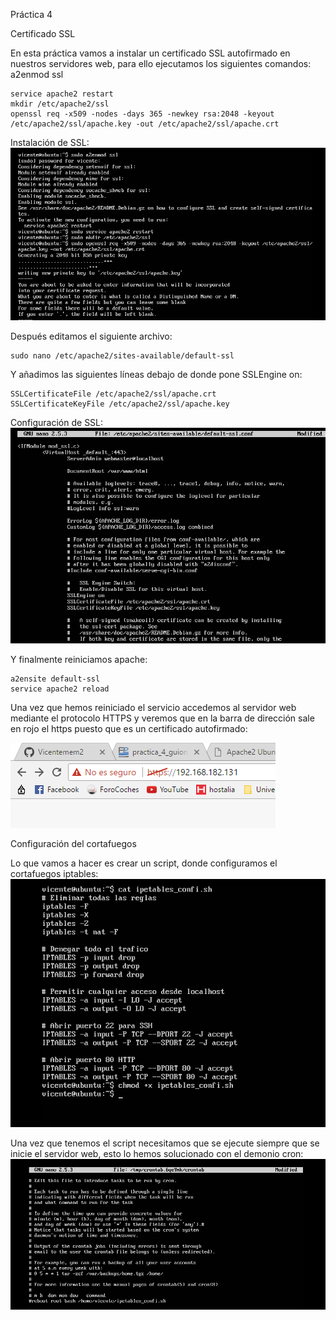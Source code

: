 Práctica 4

Certificado SSL

En esta práctica vamos a instalar un certificado SSL autofirmado en nuestros servidores web, para ello ejecutamos los siguientes comandos:
a2enmod ssl
```shell
service apache2 restart
mkdir /etc/apache2/ssl
openssl req -x509 -nodes -days 365 -newkey rsa:2048 -keyout /etc/apache2/ssl/apache.key -out /etc/apache2/ssl/apache.crt
```
Instalación de SSL:
<img src="https://github.com/Vicentemem2/swad_ugr/blob/master/practica4/img/instalacionSSLM1.PNG">

Después editamos el siguiente archivo: 
```shell
sudo nano /etc/apache2/sites-available/default-ssl
```
Y añadimos las siguientes líneas debajo de donde pone SSLEngine on:
```shell
SSLCertificateFile /etc/apache2/ssl/apache.crt
SSLCertificateKeyFile /etc/apache2/ssl/apache.key
```
Configuración de SSL:
<img src="https://github.com/Vicentemem2/swad_ugr/blob/master/practica4/img/configSSLM1.PNG">

Y finalmente reiniciamos apache:
```shell
a2ensite default-ssl
service apache2 reload
```
Una vez que hemos reiniciado el servicio accedemos al servidor web mediante el protocolo HTTPS y veremos que en la barra de dirección sale en rojo el https puesto que es un certificado autofirmado:

<img src="https://github.com/Vicentemem2/swad_ugr/blob/master/practica4/img/pruebaSSL.PNG">

Configuración del cortafuegos

Lo que vamos a hacer es crear un script, donde configuramos el cortafuegos iptables:
<img src="https://github.com/Vicentemem2/swad_ugr/blob/master/practica4/img/configCorta.PNG">

Una vez que tenemos el script necesitamos que se ejecute siempre que se inicie el servidor web, esto lo hemos solucionado con el demonio cron:
<img src="https://github.com/Vicentemem2/swad_ugr/blob/master/practica4/img/cronIpe.PNG">


